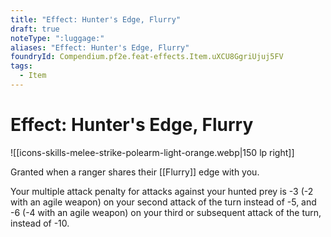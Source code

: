 ```yaml
---
title: "Effect: Hunter's Edge, Flurry"
draft: true
noteType: ":luggage:"
aliases: "Effect: Hunter's Edge, Flurry"
foundryId: Compendium.pf2e.feat-effects.Item.uXCU8GgriUjuj5FV
tags:
  - Item
---
```


# Effect: Hunter's Edge, Flurry
![[icons-skills-melee-strike-polearm-light-orange.webp|150 lp right]]

Granted when a ranger shares their [[Flurry]] edge with you.

Your multiple attack penalty for attacks against your hunted prey is -3 (-2 with an agile weapon) on your second attack of the turn instead of -5, and -6 (-4 with an agile weapon) on your third or subsequent attack of the turn, instead of -10.
